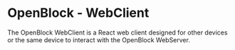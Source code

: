 # OpenBlock - WebClient
The OpenBlock WebClient is a React web client designed for other devices or the same device to interact with the OpenBlock WebServer.

